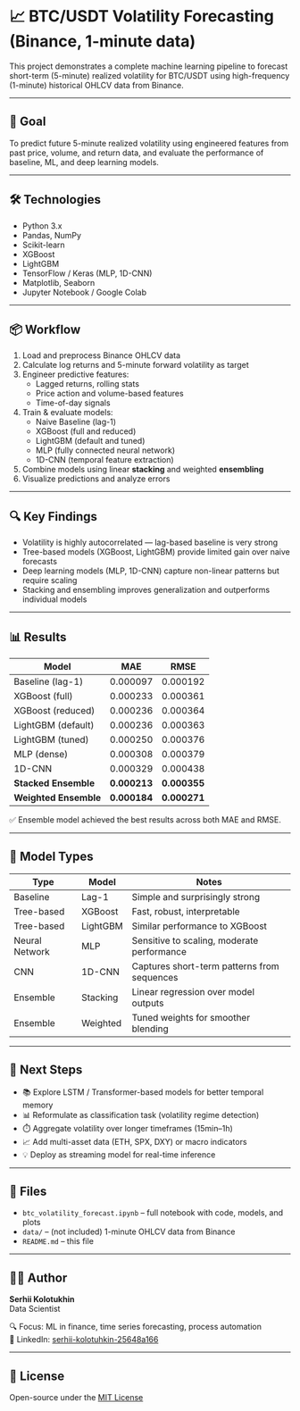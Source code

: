 # 📈 BTC/USDT Volatility Forecasting (Binance, 1-minute data)

This project demonstrates a complete machine learning pipeline to forecast short-term (5-minute) realized volatility for BTC/USDT using high-frequency (1-minute) historical OHLCV data from Binance.

---

## 🎯 Goal

To predict future 5-minute realized volatility using engineered features from past price, volume, and return data, and evaluate the performance of baseline, ML, and deep learning models.

---

## 🛠️ Technologies

- Python 3.x
- Pandas, NumPy
- Scikit-learn
- XGBoost
- LightGBM
- TensorFlow / Keras (MLP, 1D-CNN)
- Matplotlib, Seaborn
- Jupyter Notebook / Google Colab

---

## 📦 Workflow

1. Load and preprocess Binance OHLCV data
2. Calculate log returns and 5-minute forward volatility as target
3. Engineer predictive features:
   - Lagged returns, rolling stats
   - Price action and volume-based features
   - Time-of-day signals
4. Train & evaluate models:
   - Naive Baseline (lag-1)
   - XGBoost (full and reduced)
   - LightGBM (default and tuned)
   - MLP (fully connected neural network)
   - 1D-CNN (temporal feature extraction)
5. Combine models using linear **stacking** and weighted **ensembling**
6. Visualize predictions and analyze errors

---

## 🔍 Key Findings

- Volatility is highly autocorrelated — lag-based baseline is very strong
- Tree-based models (XGBoost, LightGBM) provide limited gain over naive forecasts
- Deep learning models (MLP, 1D-CNN) capture non-linear patterns but require scaling
- Stacking and ensembling improves generalization and outperforms individual models

---

## 📊 Results

| Model                 | MAE        | RMSE       |
|----------------------|------------|------------|
| Baseline (lag-1)     | 0.000097   | 0.000192   |
| XGBoost (full)       | 0.000233   | 0.000361   |
| XGBoost (reduced)    | 0.000236   | 0.000364   |
| LightGBM (default)   | 0.000236   | 0.000363   |
| LightGBM (tuned)     | 0.000250   | 0.000376   |
| MLP (dense)          | 0.000308   | 0.000379   |
| 1D-CNN               | 0.000329   | 0.000438   |
| **Stacked Ensemble** | **0.000213** | **0.000355** |
| **Weighted Ensemble**| **0.000184** | **0.000271** |

✅ Ensemble model achieved the best results across both MAE and RMSE.

---

## 🧪 Model Types

| Type           | Model      | Notes                                       |
|----------------|------------|---------------------------------------------|
| Baseline       | Lag-1      | Simple and surprisingly strong              |
| Tree-based     | XGBoost    | Fast, robust, interpretable                 |
| Tree-based     | LightGBM   | Similar performance to XGBoost              |
| Neural Network | MLP        | Sensitive to scaling, moderate performance  |
| CNN            | 1D-CNN     | Captures short-term patterns from sequences |
| Ensemble       | Stacking   | Linear regression over model outputs        |
| Ensemble       | Weighted   | Tuned weights for smoother blending         |

---

## 🚀 Next Steps

- 📚 Explore LSTM / Transformer-based models for better temporal memory
- 📊 Reformulate as classification task (volatility regime detection)
- ⏱️ Aggregate volatility over longer timeframes (15min–1h)
- 📈 Add multi-asset data (ETH, SPX, DXY) or macro indicators
- 💡 Deploy as streaming model for real-time inference

---

## 📂 Files

- `btc_volatility_forecast.ipynb` – full notebook with code, models, and plots
- `data/` – (not included) 1-minute OHLCV data from Binance
- `README.md` – this file

---

## 🧑‍💻 Author

**Serhii Kolotukhin**  
 Data Scientist  

🔍 Focus: ML in finance, time series forecasting, process automation  
📍 LinkedIn: [serhii-kolotuhkin-25648a166](https://www.linkedin.com/in/serhii-kolotuhkin-25648a166)

---

## 📝 License

Open-source under the [MIT License](LICENSE)

